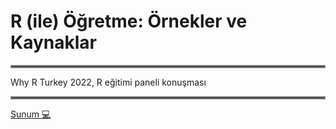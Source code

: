 # R (ile) Öğretme: Örnekler ve Kaynaklar

<hr style="border:2px solid gray"> </hr>

Why R Turkey 2022, R eğitimi paneli konuşması

<hr style="border:2px solid gray"> </hr>

[Sunum :computer:](https://mdogucu.github.io/whyr-2022) 


